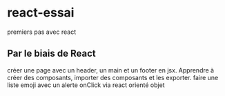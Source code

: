 # react-essai
premiers pas avec react
## Par le biais de React 

créer une page avec un header, un main et un footer en jsx.
Apprendre à créer des composants, importer des composants et les exporter.
faire une liste emoji avec un alerte onClick via react orienté objet
